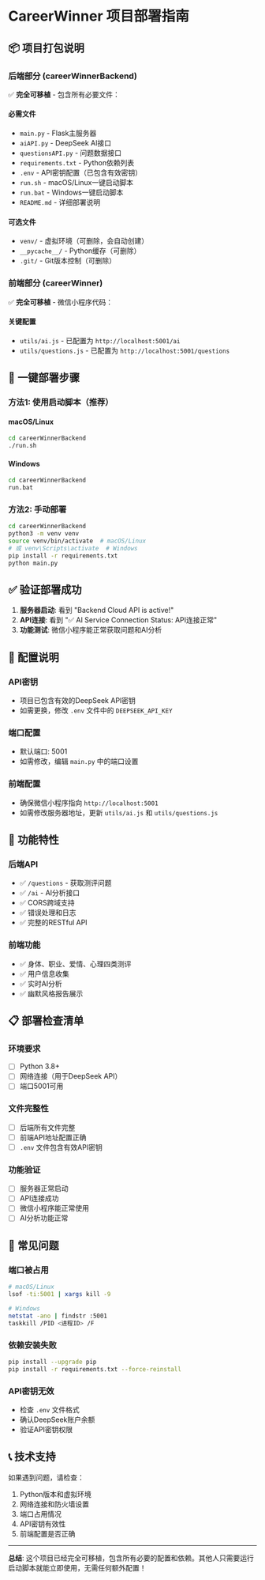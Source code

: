 # CareerWinner 项目部署指南

## 📦 项目打包说明

### 后端部分 (careerWinnerBackend)
✅ **完全可移植** - 包含所有必要文件：

#### 必需文件
- `main.py` - Flask主服务器
- `aiAPI.py` - DeepSeek AI接口
- `questionsAPI.py` - 问题数据接口
- `requirements.txt` - Python依赖列表
- `.env` - API密钥配置（已包含有效密钥）
- `run.sh` - macOS/Linux一键启动脚本
- `run.bat` - Windows一键启动脚本
- `README.md` - 详细部署说明

#### 可选文件
- `venv/` - 虚拟环境（可删除，会自动创建）
- `__pycache__/` - Python缓存（可删除）
- `.git/` - Git版本控制（可删除）

### 前端部分 (careerWinner)
✅ **完全可移植** - 微信小程序代码：

#### 关键配置
- `utils/ai.js` - 已配置为 `http://localhost:5001/ai`
- `utils/questions.js` - 已配置为 `http://localhost:5001/questions`

## 🚀 一键部署步骤

### 方法1: 使用启动脚本（推荐）

#### macOS/Linux
```bash
cd careerWinnerBackend
./run.sh
```

#### Windows
```cmd
cd careerWinnerBackend
run.bat
```

### 方法2: 手动部署
```bash
cd careerWinnerBackend
python3 -m venv venv
source venv/bin/activate  # macOS/Linux
# 或 venv\Scripts\activate  # Windows
pip install -r requirements.txt
python main.py
```

## ✅ 验证部署成功

1. **服务器启动**: 看到 "Backend Cloud API is active!"
2. **API连接**: 看到 "✅ AI Service Connection Status: API连接正常"
3. **功能测试**: 微信小程序能正常获取问题和AI分析

## 🔧 配置说明

### API密钥
- 项目已包含有效的DeepSeek API密钥
- 如需更换，修改 `.env` 文件中的 `DEEPSEEK_API_KEY`

### 端口配置
- 默认端口: 5001
- 如需修改，编辑 `main.py` 中的端口设置

### 前端配置
- 确保微信小程序指向 `http://localhost:5001`
- 如需修改服务器地址，更新 `utils/ai.js` 和 `utils/questions.js`

## 🎯 功能特性

### 后端API
- ✅ `/questions` - 获取测评问题
- ✅ `/ai` - AI分析接口
- ✅ CORS跨域支持
- ✅ 错误处理和日志
- ✅ 完整的RESTful API

### 前端功能
- ✅ 身体、职业、爱情、心理四类测评
- ✅ 用户信息收集
- ✅ 实时AI分析
- ✅ 幽默风格报告展示

## 📋 部署检查清单

### 环境要求
- [ ] Python 3.8+
- [ ] 网络连接（用于DeepSeek API）
- [ ] 端口5001可用

### 文件完整性
- [ ] 后端所有文件完整
- [ ] 前端API地址配置正确
- [ ] `.env` 文件包含有效API密钥

### 功能验证
- [ ] 服务器正常启动
- [ ] API连接成功
- [ ] 微信小程序能正常使用
- [ ] AI分析功能正常

## 🐛 常见问题

### 端口被占用
```bash
# macOS/Linux
lsof -ti:5001 | xargs kill -9

# Windows
netstat -ano | findstr :5001
taskkill /PID <进程ID> /F
```

### 依赖安装失败
```bash
pip install --upgrade pip
pip install -r requirements.txt --force-reinstall
```

### API密钥无效
- 检查 `.env` 文件格式
- 确认DeepSeek账户余额
- 验证API密钥权限

## 📞 技术支持

如果遇到问题，请检查：
1. Python版本和虚拟环境
2. 网络连接和防火墙设置
3. 端口占用情况
4. API密钥有效性
5. 前端配置是否正确

---

**总结**: 这个项目已经完全可移植，包含所有必要的配置和依赖。其他人只需要运行启动脚本就能立即使用，无需任何额外配置！ 